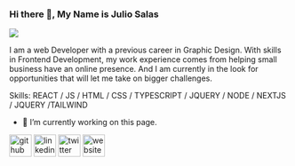 ### Hi there 👋, My Name is Julio Salas

![](https://i.ibb.co/JK0YWZ5/githubanner-copy.jpg)

I am a web Developer with a previous career in Graphic Design. With skills in Frontend Development, my work experience comes from helping small business have an online presence. And I am currently in the look for opportunities that will let me take on bigger challenges.

Skills: REACT / JS / HTML / CSS / TYPESCRIPT / JQUERY / NODE / NEXTJS / JQUERY /TAILWIND

- 🔭 I’m currently working on this page.

[<img src='https://cdn.jsdelivr.net/npm/simple-icons@3.0.1/icons/github.svg' alt='github' height='40'>](https://github.com/https://github.com/juliosalasz) [<img src='https://cdn.jsdelivr.net/npm/simple-icons@3.0.1/icons/linkedin.svg' alt='linkedin' height='40'>](https://www.linkedin.com/in/https://www.linkedin.com/in/juliosalasz//) [<img src='https://cdn.jsdelivr.net/npm/simple-icons@3.0.1/icons/twitter.svg' alt='twitter' height='40'>](https://twitter.com/https://twitter.com/JulioSalasZ) [<img src='https://cdn.jsdelivr.net/npm/simple-icons@3.0.1/icons/icloud.svg' alt='website' height='40'>](https://jsz-portfolio.netlify.app/)
